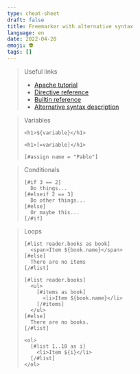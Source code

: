 ```yaml
---
type: cheat-sheet
draft: false
title: Freemarker with alternative syntax
language: en
date: 2022-04-20
emoji: 👽
tags: []
---
```


> Useful links
>
> - [Apache tutorial](https://freemarker.apache.org/docs/xgui_imperative_learn.html)
> - [Directive reference](https://freemarker.apache.org/docs/ref_directives.html)
> - [Builtin reference](https://freemarker.apache.org/docs/ref_builtins.html)
> - [Alternative syntax description](https://freemarker.apache.org/docs/dgui_misc_alternativesyntax.html)

> Variables
>
> ```
> <h1>${variable}</h1>
> ```
>
> ```
> <h1>[=variable]</h1>
> ```
>
> ```
> [#assign name = "Pablo"]
> ```

> Conditionals
>
> ```
> [#if 3 == 2]
>   Do things...
> [#elseif 2 == 3]
>   Do other things...
> [#else]
>   Or maybe this...
> [/#if]
> ```

> Loops
>
> ```
> [#list reader.books as book]
>   <span>Item ${book.name}</span>
> [#else]
>   There are no items
> [/#list]
> ```
>
> ```
> [#list reader.books]
>   <ul>
>     [#items as book]
>       <li>Item ${book.name}</li>
>     [/#items]
>   </ul>
> [#else]
>   There are no books.
> [/#list]
> ```
>
> ```
> <ol>
>   [#list 1..10 as i]
>     <li>Item ${i}</li>
>   [/#list]
> </ol>
> ```
